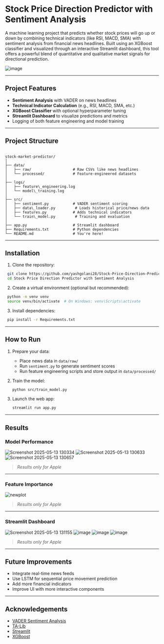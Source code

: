 # Stock Price Direction Predictor with Sentiment Analysis

A machine learning project that predicts whether stock prices will go up or down by combining technical indicators (like RSI, MACD, SMA) with sentiment analysis from financial news headlines. Built using an XGBoost classifier and visualized through an interactive Streamlit dashboard, this tool offers a powerful blend of quantitative and qualitative market signals for directional prediction.

![image](https://github.com/user-attachments/assets/6e728c86-8e9e-487d-b2d0-e9614718de90)

---

## Project Features

- **Sentiment Analysis** with VADER on news headlines
- **Technical Indicator Calculation** (e.g., RSI, MACD, SMA, etc.)
- **XGBoost Classifier** with optional hyperparameter tuning
- **Streamlit Dashboard** to visualize predictions and metrics
- Logging of both feature engineering and model training

---

## Project Structure

```

stock-market-predictor/
│
├── data/
│   ├── raw/                   # Raw CSVs like news headlines
│   └── processed/             # Feature-engineered datasets
│
├── logs/
│   ├── feature\_engineering.log
│   └── model\_training.log
│
├── src/
│   ├── sentiment.py           # VADER sentiment scoring
│   ├── data\_loader.py         # Loads historical price/news data
│   ├── features.py            # Adds technical indicators
│   └── train\_model.py         # Training and evaluation
│
├── app.py                     # Streamlit dashboard
├── Requirements.txt           # Python dependencies
└── README.md                  # You're here!

````

---

## Installation

1. Clone the repository:

  ```bash
   git clone https://github.com/yashgolani28/Stock-Price-Direction-Predictor-with-Sentiment-Analysis.git
   cd Stock Price Direction Predictor with Sentiment Analysis
  ```

2. Create a virtual environment (optional but recommended):

  ```bash
   python -m venv venv
   source venv/bin/activate  # On Windows: venv\Scripts\activate
  ```

3. Install dependencies:

  ```bash
   pip install -r Requirements.txt
  ```

---

## How to Run

1. Prepare your data:

   * Place news data in `data/raw/`
   * Run `sentiment.py` to generate sentiment scores
   * Run feature engineering scripts and store output in `data/processed/`

2. Train the model:

   ```bash
   python src/train_model.py
   ```

3. Launch the web app:

   ```bash
   streamlit run app.py
   ```

---

## Results

### Model Performance

![Screenshot 2025-05-13 130334](https://github.com/user-attachments/assets/b6e71eb6-d509-42db-a611-a94bd5590fd0)
![Screenshot 2025-05-13 130633](https://github.com/user-attachments/assets/7cb1de67-ca29-4a8d-b91a-0b042bc5b940)
![Screenshot 2025-05-13 130657](https://github.com/user-attachments/assets/22e704a2-b2d4-4f32-b833-3922d1b0976f)

> *Results only for Apple*

---

### Feature Importance

![newplot](https://github.com/user-attachments/assets/2640a5ed-ed96-42ec-99ac-5cd0bf0f022a)

> *Results only for Apple*

---

### Streamlit Dashboard

![Screenshot 2025-05-13 131155](https://github.com/user-attachments/assets/47824f82-d9fd-4404-b736-727ca1531dde)
![image](https://github.com/user-attachments/assets/46d33c6b-7fe9-4a18-a467-cacfa0b5d4ac)
![image](https://github.com/user-attachments/assets/bf15f747-c18b-4250-aa12-3a9e59093fd8)
![image](https://github.com/user-attachments/assets/293a0a58-13dc-4a4a-8906-6c0abe169374)

> *Results only for Apple*

---

## Future Improvements

* Integrate real-time news feeds
* Use LSTM for sequential price movement prediction
* Add more financial indicators
* Improve UI with more interactive components

---

## Acknowledgements

* [VADER Sentiment Analysis](https://github.com/cjhutto/vaderSentiment)
* [TA-Lib](https://mrjbq7.github.io/ta-lib/)
* [Streamlit](https://streamlit.io/)
* [XGBoost](https://xgboost.readthedocs.io/en/latest/)



